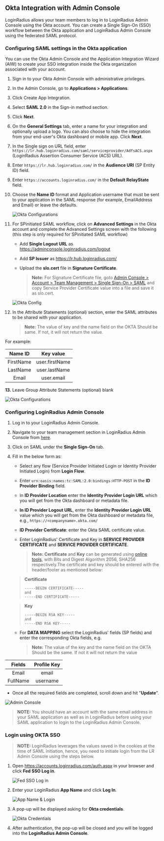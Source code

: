 ## Okta Integration with Admin Console

LoginRadius allows your team members to log in to LoginRadius Admin Console using the Okta account. You can create a Single Sign-On (SSO) workflow between the Okta application and LoginRadius Admin Console using the federated SAML protocol.

### Configuring SAML settings in the Okta application

You can use the Okta Admin Console and the Application Integration Wizard (AIW) to create your SSO integration inside the Okta organization associated with your account.

1. Sign in to your Okta Admin Console with administrative privileges.
2. In the Admin Console, go to **Applications > Applications**.
3. Click Create App Integration.
4. Select **SAML 2.0** in the Sign-in method section.
5. Click **Next**.
6. On the **General Settings** tab, enter a name for your integration and optionally upload a logo. You can also choose to hide the integration from your end-user's Okta dashboard or mobile app. Click **Next**.
7. In the Single sign on URL field, enter `https://lr.hub.loginradius.com/saml/serviceprovider/AdfsACS.aspx` (LoginRadius Assertion Consumer Service (ACS) URL).

8. Enter `https://lr.hub.loginradius.com/` in the **Audience URI** (SP Entity ID) field.
9. Enter `https://accounts.loginradius.com/` in the **Default RelayState** field.

10. Choose the **Name ID** format and Application username that must be sent to your application in the SAML response (for example, EmailAddress and Email) or leave the defaults.

    ![Okta Configurations](https://apidocs.lrcontent.com/images/OktaConfiguration1_4183611ee6ac982ee1.57282613.png "Okta Configurations")

11. For SPinitiated SAML workflow, click on **Advanced Settings** in the Okta account and complete the Advanced Settings screen with the following (this step is only required for SPinitiated SAML workflow)

    - Add **Single Logout URL** as https://adminconsole.loginradius.com/logout
    - Add **SP Issuer** as https://lr.hub.loginradius.com/
    - Upload the **slo.cert** file in **Signature Certificate**.

      > **Note:** For Signature Certificate file, goto [Admin Console > Account > Team Management > Single Sign-On > SAML](https://adminconsole.loginradius.com/account/team/single-sign-on) and copy Service Provider Certificate value into a file and save it as slo.cert.

    ![Okta Config](https://apidocs.lrcontent.com/images/Step-3_104026167390e1d75c8.19254187.png "Okta Config")

12. In the Attribute Statements (optional) section, enter the SAML attributes to be shared with your application.

    > **Note:** The value of key and the name field on the OKTA Should be same. If not, it will not return the value.

For example:

|  Name ID  |   Key value    |
| :-------: | :------------: |
| FirstName | user.firstName |
| LastName  | user.lastName  |
|   Email   |   user.email   |

<span>**13.**</span> Leave Group Attribute Statements (optional) blank

![Okta Configurations](https://apidocs.lrcontent.com/images/OktaConfiguration2_21159611ee9715983f2.77001717.png "Okta Configurations")

### Configuring LoginRadius Admin Console

1. Log in to your LoginRadius Admin Console.
2. Navigate to your team management section in LoginRadius Admin Console from [here](https://secure.loginradius.com/account/team).
3. Click on SAML under the **Single Sign-On** tab.

4. Fill in the below form as:

   - Select any flow (Service Provider Initiated Login or Identity Provider Initiated Login) from **Login Flow**.
   - Enter `urn:oasis:names:tc:SAML:2.0:bindings:HTTP-POST` in the **ID Provider Binding** field.
   - In **ID Provider Location** enter the **Identity Provider Login URL** which you will get from the Okta dashboard or metadata file.

   - **In ID Provider Logout URL**, enter the **Identity Provider Login URL** value which you will get from the Okta dashboard or metadata file, e.g., `https://<companyname>.okta.com/`

   - **ID Provider Certificate**: enter the Okta SAML certificate value.

   - Enter LoginRadius' Certificate and Key in **SERVICE PROVIDER CERTIFICATE** and **SERVICE PROVIDER CERTIFICATE**.

     >**Note:** **Certificate** and **Key** can be generated using [online tools](/single-sign-on/concept/saml-miscellaneous/certificate/), with Bits
      and Digest Algorithm 2056, SHA256 respectively.The certificate and key should be entered with the header/footer as mentioned below:

    > **Certificate**
    > ```
    > -----BEGIN CERTIFICATE----- 
    > and
    > -----END CERTIFICATE-----
    > ```

    > **Key**
    > ```
    > -----BEGIN RSA KEY----- 
    > and
    > -----END RSA KEY-----
    > ```


   - For **DATA MAPPING** select the LoginRadius' fields (SP fields) and enter the corresponding Okta fields, e.g.

     > **Note:** The value of the key and the name field on the OKTA Should be the same. If not it will not return the value

|  Fields  | Profile Key |
| :------: | :---------: |
|  Email   |    email    |
| FullName |  username   |

- Once all the required fields are completed, scroll down and hit "**Update**".

![Admin Console](https://apidocs.lrcontent.com/images/OktaAdmin_22677611f54d29e28c2.59911264.png "Okta")

> **NOTE:** You should have an account with the same email address in your SAML application as well as in LoginRadius before using your SAML application to login to the LoginRadius Admin Console.

### Login using OKTA SSO

> **NOTE:** LoginRadius leverages the values saved in the cookies at the time of SAML initiation, hence, you need to initiate login from the LR Admin Console using the steps below.

1. Open https://accounts.loginradius.com/auth.aspx in your browser and click **Fed SSO Log in**.

   ![Fed SSO Log in](https://apidocs.lrcontent.com/images/Step-1---Fed-SSO-Log-in_1184061672d59f1c592.21201444.png "Fed SSO Log in")

2. Enter your LoginRadius **App Name** and click **Log In**.

   ![App Name & Login](https://apidocs.lrcontent.com/images/Step-2---App-Name-&-Login_1999261672d85224953.62970286.png "App Name & Login")

3. A pop-up will be displayed asking for **Okta credentials**.

   ![Okta Credentials](https://apidocs.lrcontent.com/images/Step-3---Okta-Credentials_1190661672d9beec497.83805421.png "Okta Credentials")

4. After authentication, the pop-up will be closed and you will be logged into the **LoginRadius Admin Console**.
